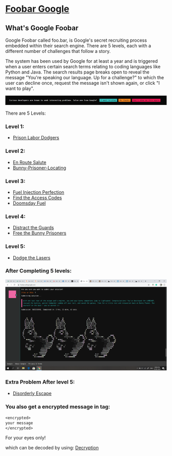 # [Foobar Google](https://foobar.withgoogle.com/)

## What's Google Foobar
Google Foobar called foo.bar, is Google's secret recruiting process embedded within their search engine. 
There are 5 levels, each with a different number of challenges that follow a story.

The system has been used by Google for at least a year and is triggered when a user enters certain search terms relating to coding languages like Python and Java. The search results page breaks open to reveal the message "You're speaking our language. Up for a challenge?" to which the user can decline once, request the message isn't shown again, or click "I want to play".

![Foobar Triggered](https://github.com/sark-2110/Foobar-Google/blob/master/images/foobar-triggered.png "Foobar Triggered")

There are 5 Levels:

### Level 1:
* [Prison Labor Dodgers](https://github.com/sark-2110/Foobar-Google/tree/master/Prison%20Labor%20Dodgers)

### Level 2:
* [En Route Salute](https://github.com/sark-2110/Foobar-Google/tree/master/En%20Route%20Salute)
* [Bunny-Prisoner-Locating](https://github.com/sark-2110/Foobar-Google/tree/master/Bunny%20Prisoner%20Locating)

### Level 3:
* [Fuel Injection Perfection](https://github.com/sark-2110/Foobar-Google/tree/master/Fuel%20Injection%20Perfection)
* [Find the Access Codes](https://github.com/sark-2110/Foobar-Google/tree/master/Find%20the%20Access%20Codes)
* [Doomsday Fuel](https://github.com/sark-2110/Foobar-Google/tree/master/Doomsday%20Fuel)

### Level 4:
* [Distract the Guards](https://github.com/sark-2110/Foobar-Google/tree/master/Distract%20the%20Guards)
* [Free the Bunny Prisoners](https://github.com/sark-2110/Foobar-Google/tree/master/Free%20the%20Bunny%20Prisoners)

### Level 5:
* [Dodge the Lasers](https://github.com/sark-2110/Foobar-Google/tree/master/Dodge%20the%20Lasers)

### After Completing 5 levels:
![Foobar Triggered](https://github.com/sark-2110/Foobar-Google/blob/master/images/Completing%205%20levels.png "5th level Completed")

### Extra Problem After level 5:
* [Disorderly Escape](https://github.com/sark-2110/Foobar-Google/tree/master/Disorderly%20Escape)

### You also get a encrypted message in tag:
```
<encrypted>
your message
</encrypted>
```

For your eyes only!<br/>

which can be decoded by using: [Decryption](https://github.com/sark-2110/Foobar-Google/tree/master/Decryption)
